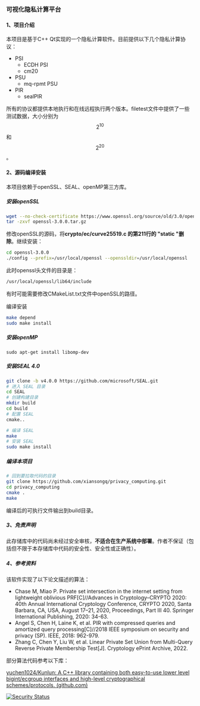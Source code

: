 ###  可视化隐私计算平台

#### 1、项目介绍

本项目是基于C++ Qt实现的一个隐私计算软件。目前提供以下几个隐私计算协议：

- PSI
  - ECDH PSI
  - cm20
- PSU
  - mq-rpmt PSU
- PIR
  - sealPIR

所有的协议都提供本地执行和在线远程执行两个版本。filetest文件中提供了一些测试数据，大小分别为$$2^{10}$$ 和$$2^{20}$$。 

#### 2、源码编译安装

本项目依赖于openSSL、SEAL、openMP第三方库。

##### 安装openSSL

```bash
wget --no-check-certificate https://www.openssl.org/source/old/3.0/openssl-3.0.0.tar.gz
tar -zxvf openssl-3.0.0.tar.gz
```

修改openSSL的源码，将**crypto/ec/curve25519.c 的第211行的 "static "删除**。继续安装：

```bash
cd openssl-3.0.0
./config --prefix=/usr/local/openssl --openssldir=/usr/local/openssl 
```

此时openssl头文件的目录是：

```bash
/usr/local/openssl/lib64/include 
```

有时可能需要修改CMakeList.txt文件中openSSL的路径。

编译安装

```bash
make depend
sudo make install
```

##### 安装openMP

```
sudo apt-get install libomp-dev
```

##### 安装SEAL 4.0

```bash
git clone -b v4.0.0 https://github.com/microsoft/SEAL.git
# 进入 SEAL 目录
cd SEAL
# 创建构建目录
mkdir build
cd build
# 配置 SEAL
cmake..

# 编译 SEAL
make
# 安装 SEAL
sudo make install
```

##### 编译本项目

```bash
# 回到要拉取代码的目录
git clone https://github.com/xiansongq/privacy_computing.git
cd privacy_computing
cmake .
make
```

编译后的可执行文件输出到build目录。

##### 3、免责声明

此存储库中的代码尚未经过安全审核，**不适合在生产系统中部署**。作者不保证（包括但不限于本存储库中代码的安全性、安全性或正确性）。

##### 4、参考资料

该软件实现了以下论文描述的算法：

- Chase M, Miao P. Private set intersection in the internet setting from lightweight oblivious PRF[C]//Advances in Cryptology–CRYPTO 2020: 40th Annual International Cryptology Conference, CRYPTO 2020, Santa Barbara, CA, USA, August 17–21, 2020, Proceedings, Part III 40. Springer International Publishing, 2020: 34-63.
- Angel S, Chen H, Laine K, et al. PIR with compressed queries and amortized query processing[C]//2018 IEEE symposium on security and privacy (SP). IEEE, 2018: 962-979.
- Zhang C, Chen Y, Liu W, et al. Linear Private Set Union from Multi-Query Reverse Private Membership Test[J]. Cryptology ePrint Archive, 2022.

部分算法代码参考以下库：

[yuchen1024/Kunlun: A C++ library containing both easy-to-use lower level bigint/ecgroup interfaces and high-level cryptographical schemes/protocols. (github.com)](https://github.com/yuchen1024/Kunlun)


[![Security Status](https://www.murphysec.com/platform3/v31/badge/1671012518867001344.svg)](https://www.murphysec.com/console/report/1671012518770532352/1671012518867001344)


